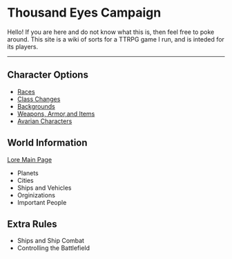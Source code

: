 # Thousand Eyes Campaign

Hello! If you are here and do not know what this is, then feel free to poke around. This site is a wiki of sorts for a TTRPG game I run, and is inteded for its players.


---

## Character Options

 * [Races](charoptions/races.html)
 * [Class Changes](charoptions/classes.html)
 * [Backgrounds](charoptions/backgrounds.html)
 * [Weapons, Armor,and Items](charoptions/items.html)
 * [Avarian Characters](charoptions/avarian_characters.html)

## World Information
[Lore Main Page](lore)

 * Planets
 * Cities
 * Ships and Vehicles
 * Orginizations
 * Important People

## Extra Rules

 * Ships and Ship Combat
 * Controlling the Battlefield
